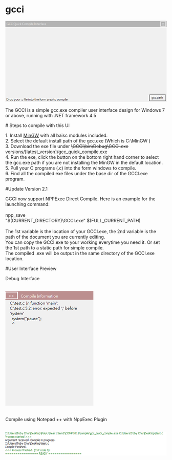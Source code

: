 # gcci
<img src="https://raw.githubusercontent.com/tobychui/gcci/master/interface.png"></img>
<p>
The GCCI is a simple gcc.exe compiler user interface design for Windows 7 or above,
running with .NET framework 4.5
</p>
# Steps to compile with this UI
<p>
1. Install <a href="http://www.mingw.org/">MinGW</a> with all baisc modules included.<br>
2. Select the default install path of the gcc.exe (Which is C:\MinGW )<br>
3. Download the exe file under <strike>\GCCI\bin\Debug\GCCI.exe</strike> versions/[latest_version]/gcc_quick_compile.exe<br>
4. Run the exe, click the button on the bottom right hand corner to select the gcc.exe path if you are not installing the MinGW in the default location.<br>
5. Pull your C programs (.c) into the form windows to compile.<br>
6. Find all the compiled exe files under the base dir of the GCCI.exe program.
</p>
#Update Version 2.1<br>
<p>
GCCI now support NPPExec Direct Compile. Here is an example for the launching command:<br>
<br>
npp_save<br>
"$(CURRENT_DIRECTORY)\GCCI.exe" $(FULL_CURRENT_PATH)<br>
<br>
The 1st variable is the location of your GCCI.exe, the 2nd variable is the path of the document you are currently editing.<br>
You can copy the GCCI.exe to your working everytime you need it. Or set the 1st path to a static path for simple compile.<br>
The compiled .exe will be output in the same directory of the GCCI.exe location.
</p>
#User Interface Preview
<p>Debug Interface</p><br>
<img src="https://raw.githubusercontent.com/tobychui/gcci/master/screenshots/2017-02-20_10-19-14.png"></img><br><br>
<p>Compile using Notepad ++ with NppExec Plugin</p><br>
<img src="https://raw.githubusercontent.com/tobychui/gcci/master/screenshots/2017-02-20_10-19-28.png"></img><br>
